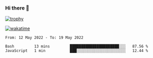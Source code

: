### Hi there 👋

[![trophy](https://github-profile-trophy.vercel.app/?username=cxnky&theme=dracula)](https://github.com/ryo-ma/github-profile-trophy)

[![wakatime](https://wakatime.com/badge/user/1c39c599-5497-41b9-a5be-2c4676e7fd23.svg)](https://wakatime.com/@1c39c599-5497-41b9-a5be-2c4676e7fd23)
<!--START_SECTION:waka-->

```text
From: 12 May 2022 - To: 19 May 2022

Bash         13 mins         ██████████████████████░░░   87.56 %
JavaScript   1 min           ███░░░░░░░░░░░░░░░░░░░░░░   12.44 %
```

<!--END_SECTION:waka-->
